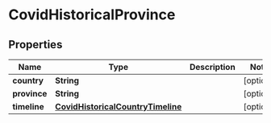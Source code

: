 # CovidHistoricalProvince

## Properties
Name | Type | Description | Notes
------------ | ------------- | ------------- | -------------
**country** | **String** |  |  [optional]
**province** | **String** |  |  [optional]
**timeline** | [**CovidHistoricalCountryTimeline**](CovidHistoricalCountryTimeline.md) |  |  [optional]

